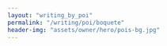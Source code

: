 ```yaml
---
layout: "writing_by_poi"
permalink: "/writing/poi/boquete"
header-img: "assets/owner/hero/pois-bg.jpg"
---
```

